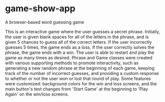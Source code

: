 # game-show-app
 A browser-based word guessing game

This is an interactive game where the user guesses a secret phrase. Initially, the user is given blank spaces for all of the letters in the phrase, and is given 5 chances to guess all of the correct letters. If the user incorrectly guesses 5 times, the game ends as a loss. If the user correctly solves the phrase, the game ends with a win. The user is able to restart and play the game as many times as desired. Phrase and Game classes were created with various supporting methods to promote interactivity, such as generating a new random phrase at the beginning of each game, keeping track of the number of incorrect guesses, and providing a custom response to whether or not the user won or lost that round of play. Some features were customized: background colors for the win and loss screens, and the main button's text changes from 'Start Game' at the beginning to 'Play Again' on the win/loss screens.